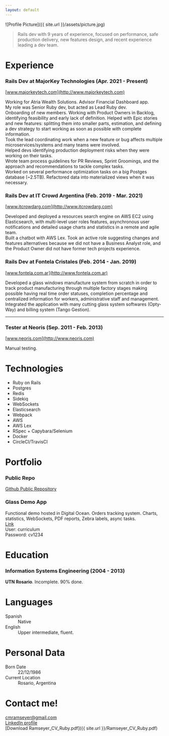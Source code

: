 ```yaml
---
layout: default
---
```

![Profile Picture]({{ site.url }}/assets/picture.jpg) 
> Rails dev with 9 years of experience, focused on performance, safe production delivery, new features design, and recent experience leading a dev team.

# Experience

### Rails Dev at MajorKey Technologies (Apr. 2021 - Present)  
[www.majorkeytech.com](http://www.majorkeytech.com)  

Working for Atria Wealth Solutions. Advisor Financial Dashboard app.  
My role was Senior Ruby dev, but acted as Lead Ruby dev.  
Onboarding of new members. Working with Product Owners in Backlog, identifying feasibility and early lack of definition. Helped with Epic stories and new features: splitting them into smaller parts, estimation, and defining a dev strategy to start working as soon as possible with complete information.  
Took the lead coordinating work when a new feature or bug affects multiple microservices/systems and many teams were involved.  
Helped devs identifying production deployment risks when they were working on their tasks.  
Wrote team process guidelines for PR Reviews, Sprint Groomings, and the approach and recommendations to tackle complex tasks.  
Worked on several performance optimization tasks on a big Postges database (~2.5TB). Refactored data into materialized views when it was necessary.  


### Rails Dev at IT Crowd Argentina (Feb. 2019 - Mar. 2021)  
[www.itcrowdarg.com](http://www.itcrowdarg.com)  

Developed and deployed a resources search engine on AWS EC2 using Elasticsearch, with multi-level user roles features, asynchronous user notifications and detailed usage charts and statistics in a remote and agile team.  
Built a chatbot with AWS Lex.
Took an active role suggesting changes and features alternatives because we did not have a Business Analyst role, and the Product Owner did not have former tech projects experience.


### Rails Dev at Fontela Cristales (Feb. 2014 - Jan. 2019)  
[www.fontela.com.ar](http://www.fontela.com.ar)  

Developed a glass windows manufacture system from scratch in order to track product manufacturing through multiple factory stages making possible having real time order statuses, completion percentage and centralized information for workers, administrative staff and management.  
Integrated the application with many cutting glass system softwares (Opty-Way) and billing system (Tango Gestion). 

* * *

### Tester at Neoris (Sep. 2011 - Feb. 2013)  
[www.neoris.com](http://www.neoris.com)  

Manual testing.
  
# Technologies

* Ruby on Rails
* Postgres
* Redis
* Sidekiq
* WebSockets
* Elasticsearch
* Webpack
* AWS
* AWS Lex
* RSpec + Capybara/Selenium
* Docker
* CircleCI/TravisCI


# Portfolio

### Public Repo
[Github Public Repository](http://github.com/cmramseyer)

### Glass Demo App
Functional demo hosted in Digital Ocean. Orders tracking system. Charts, statistics, WebSockets, PDF reports, Zebra labels, async tasks.  
[Link](http://162.243.107.4/)  
User: curriculum  
Password: cv1234


# Education
### Information Systems Engineering (2004 - 2013)
**UTN Rosario**. Incomplete. 90% done.


# Languages
<dl>
<dt>Spanish</dt>
<dd>Native</dd>
<dt>English</dt>
<dd>Upper intermediate, fluent.</dd>
</dl>

# Personal Data

<dl>
<dt>Born Date</dt>
<dd>22/12/1986</dd>
<dt>Current Location</dt>
<dd>Rosario, Argentina</dd>
</dl>


# Contact me!
[cmramseyer@gmail.com](mailto:cmramseyer@gmail.com)  
[LinkedIn profile](https://www.linkedin.com/in/carlos-ramseyer-ab1a3625/)  
[Download Ramseyer_CV_Ruby.pdf]({{ site.url }}/Ramseyer_CV_Ruby.pdf)